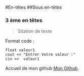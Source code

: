 #En-têtes 
##Sous en-têtes
### 3 ème en têtes

> Sitation de texte 

Format code : 

```
float valeur1
cout << "Entrer Votre valeur :"
cin <<  valeur1
```

Accueil de mon github [Mon Github](https://github.com/AUG-CIEL). 
